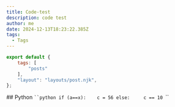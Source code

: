 ```yaml
---
title: Code-test
description: code test
author: me
date: 2024-12-13T18:23:22.385Z
tags:
  - Tags
---
```

```javascript
export default {
	tags: [
		"posts"
	],
	"layout": "layouts/post.njk",
};
```
#﻿# Python
`﻿``python
i﻿f (a==x):
 ﻿   c = 56
e﻿lse: 
 ﻿   c == 10
`﻿``